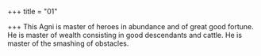 +++
title = "01"

+++
This Agni is master of heroes in abundance and of great good  fortune.
He is master of wealth consisting in good descendants and cattle. He is  master of the smashing of obstacles.